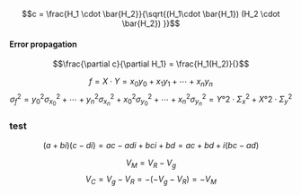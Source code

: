 $$c = \frac{H_1 \cdot \bar{H_2}}{\sqrt{(H_1\cdot \bar{H_1}) (H_2 \cdot \bar{H_2}) }}$$
#### Error propagation
$$\frac{\partial c}{\partial H_1} = \frac{H_1(H_2)}{}$$

$$f = X\cdot Y = x_0y_0 + x_1y_1 + \cdots + x_n y_n$$
$$\sigma_f^2 = y_0^2\sigma_{x_0}^2 + \cdots + y_n^2 \sigma_{x_n}^2 + x_0^2\sigma_{y_0}^2 + \cdots + x_n^2 \sigma_{y_n}^2 = Y°2 \cdot \Sigma_x^2 + X°2 \cdot \Sigma_y^2  $$


### test
$$(a+bi)(c-di) = ac - adi +bci +bd = ac+bd + i(bc-ad)$$

$$V_M = V_R-V_g$$ $$V_C = V_g-V_R = -(-V_g-V_R) = -V_M$$